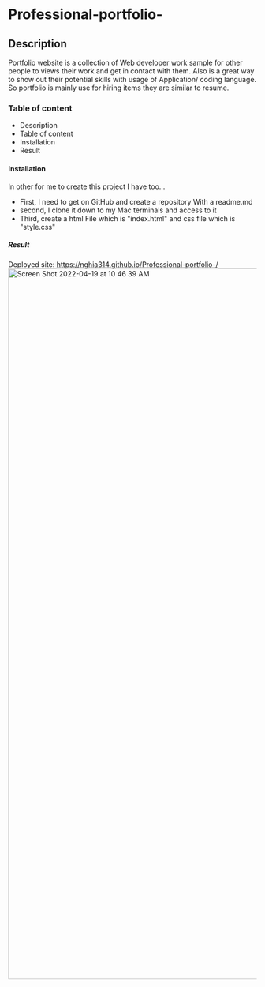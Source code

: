 # Professional-portfolio-
## Description
Portfolio website is a collection of Web developer work sample for other people to views their work and get in contact with them. Also is a great way to show out their potential skills with usage of Application/ coding language. So portfolio is mainly use for hiring items they are similar to resume.

### Table of content
- Description
- Table of content
- Installation
- Result

#### Installation
In other for me to create this project I have too...
- First, I need to get on GitHub and create a repository With a readme.md
- second, I clone it down to my Mac terminals and access to it
- Third, create a html File which is "index.html" and css file which is "style.css"
##### Result
Deployed site: https://nghia314.github.io/Professional-portfolio-/<img width="1440" alt="Screen Shot 2022-04-19 at 10 46 39 AM" src="https://user-images.githubusercontent.com/100381618/164064411-91710b02-8102-45cb-8696-658b5fd62744.png">

